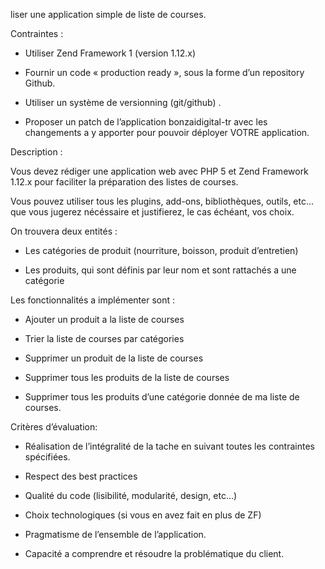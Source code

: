 liser une application simple de liste de courses.

Contraintes :

  - Utiliser Zend Framework 1 (version 1.12.x)

  - Fournir un code « production ready », sous la forme d’un repository Github.

  - Utiliser un système de versionning (git/github) .

  - Proposer un patch de l’application bonzaidigital-tr avec les changements a y apporter pour pouvoir déployer VOTRE application.

Description :

Vous devez rédiger une application web avec PHP 5 et Zend Framework 1.12.x pour faciliter la préparation des listes de courses.

Vous pouvez utiliser tous les plugins, add-ons, bibliothèques, outils, etc… que vous jugerez nécéssaire et justifierez, le cas échéant, vos choix.

On trouvera deux entités : 

  - Les catégories de produit (nourriture, boisson, produit d’entretien)

  - Les produits, qui sont définis par leur nom et sont rattachés a une catégorie

Les fonctionnalités a implémenter sont :

  - Ajouter un produit a la liste de courses

  - Trier la liste de courses par catégories

  - Supprimer un produit de la liste de courses

  - Supprimer tous les produits de la liste de courses

  - Supprimer tous les produits d’une catégorie donnée de ma liste de courses.

Critères d’évaluation:

  - Réalisation de l’intégralité de la tache en suivant toutes les contraintes spécifiées.

  - Respect des best practices

  - Qualité du code (lisibilité, modularité, design, etc…)

  - Choix technologiques (si vous en avez fait en plus de ZF)

  - Pragmatisme de l’ensemble de l’application.

  - Capacité a comprendre et résoudre la problématique du client.


